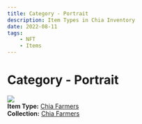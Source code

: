 ```yaml
---
title: Category - Portrait
description: Item Types in Chia Inventory
date: 2022-08-11
tags:
    - NFT
    - Items
---
```


# Category - Portrait
<div class="item_type_thumbnail">
<a href="../../Types/Portrait/Chia_Farmers/Normal_Chia_Farmers_00001_00100/"><img loading="lazy" src="https://bafybeib3fcsqrhng7de7s3slrr7kzy2zqrvn4o3fj6sq6krh576umg77fq.ipfs.nftstorage.link/05605.png"></a><br/>
<div><strong>Item Type:</strong> <a href="../../Types/Portrait/Chia_Farmers/Normal_Chia_Farmers_00001_00100/">Chia Farmers</a></div>
<div><strong>Collection:</strong> <a href="https://www.spacescan.io/xch/nft/collection/col1ffwmq5aumd96sxlw6l665hkccq9w3w2w0a4pcfhl329u07sz92cqg7vjkj">Chia Farmers</a></div>
</div>

